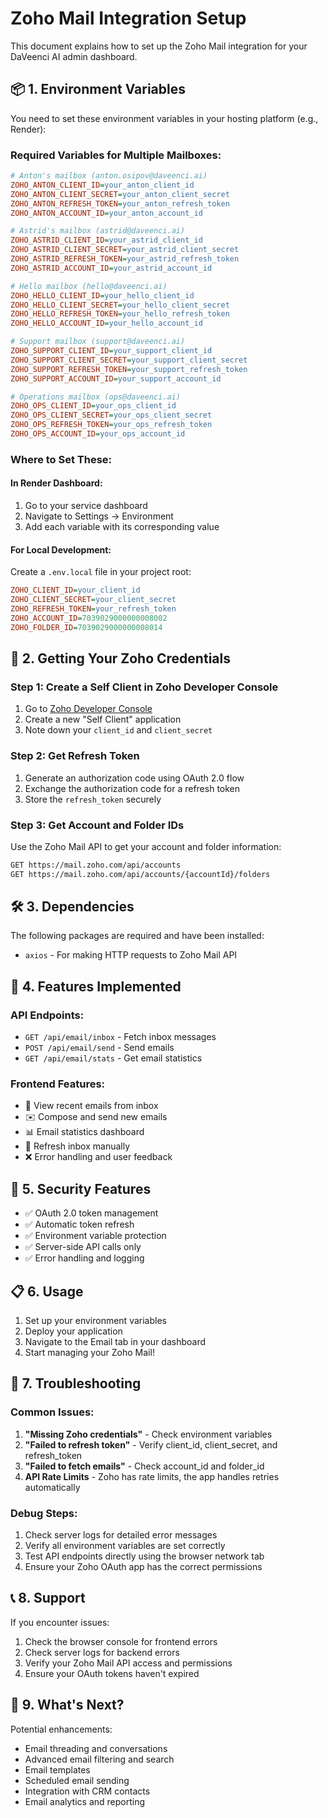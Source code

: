 # Zoho Mail Integration Setup

This document explains how to set up the Zoho Mail integration for your DaVeenci AI admin dashboard.

## 📦 1. Environment Variables

You need to set these environment variables in your hosting platform (e.g., Render):

### Required Variables for Multiple Mailboxes:
```ini
# Anton's mailbox (anton.osipov@daveenci.ai)
ZOHO_ANTON_CLIENT_ID=your_anton_client_id
ZOHO_ANTON_CLIENT_SECRET=your_anton_client_secret
ZOHO_ANTON_REFRESH_TOKEN=your_anton_refresh_token
ZOHO_ANTON_ACCOUNT_ID=your_anton_account_id

# Astrid's mailbox (astrid@daveenci.ai)
ZOHO_ASTRID_CLIENT_ID=your_astrid_client_id
ZOHO_ASTRID_CLIENT_SECRET=your_astrid_client_secret
ZOHO_ASTRID_REFRESH_TOKEN=your_astrid_refresh_token
ZOHO_ASTRID_ACCOUNT_ID=your_astrid_account_id

# Hello mailbox (hello@daveenci.ai)
ZOHO_HELLO_CLIENT_ID=your_hello_client_id
ZOHO_HELLO_CLIENT_SECRET=your_hello_client_secret
ZOHO_HELLO_REFRESH_TOKEN=your_hello_refresh_token
ZOHO_HELLO_ACCOUNT_ID=your_hello_account_id

# Support mailbox (support@daveenci.ai)
ZOHO_SUPPORT_CLIENT_ID=your_support_client_id
ZOHO_SUPPORT_CLIENT_SECRET=your_support_client_secret
ZOHO_SUPPORT_REFRESH_TOKEN=your_support_refresh_token
ZOHO_SUPPORT_ACCOUNT_ID=your_support_account_id

# Operations mailbox (ops@daveenci.ai)
ZOHO_OPS_CLIENT_ID=your_ops_client_id
ZOHO_OPS_CLIENT_SECRET=your_ops_client_secret
ZOHO_OPS_REFRESH_TOKEN=your_ops_refresh_token
ZOHO_OPS_ACCOUNT_ID=your_ops_account_id

```

### Where to Set These:

#### In Render Dashboard:
1. Go to your service dashboard
2. Navigate to Settings → Environment
3. Add each variable with its corresponding value

#### For Local Development:
Create a `.env.local` file in your project root:
```ini
ZOHO_CLIENT_ID=your_client_id
ZOHO_CLIENT_SECRET=your_client_secret
ZOHO_REFRESH_TOKEN=your_refresh_token
ZOHO_ACCOUNT_ID=7039029000000008002
ZOHO_FOLDER_ID=7039029000000008014
```

## 🔑 2. Getting Your Zoho Credentials

### Step 1: Create a Self Client in Zoho Developer Console
1. Go to [Zoho Developer Console](https://api-console.zoho.com/)
2. Create a new "Self Client" application
3. Note down your `client_id` and `client_secret`

### Step 2: Get Refresh Token
1. Generate an authorization code using OAuth 2.0 flow
2. Exchange the authorization code for a refresh token
3. Store the `refresh_token` securely

### Step 3: Get Account and Folder IDs
Use the Zoho Mail API to get your account and folder information:
```bash
GET https://mail.zoho.com/api/accounts
GET https://mail.zoho.com/api/accounts/{accountId}/folders
```

## 🛠 3. Dependencies

The following packages are required and have been installed:
- `axios` - For making HTTP requests to Zoho Mail API

## 🚀 4. Features Implemented

### API Endpoints:
- `GET /api/email/inbox` - Fetch inbox messages
- `POST /api/email/send` - Send emails
- `GET /api/email/stats` - Get email statistics

### Frontend Features:
- 📧 View recent emails from inbox
- ✉️ Compose and send new emails
- 📊 Email statistics dashboard
- 🔄 Refresh inbox manually
- ❌ Error handling and user feedback

## 🔐 5. Security Features

- ✅ OAuth 2.0 token management
- ✅ Automatic token refresh
- ✅ Environment variable protection
- ✅ Server-side API calls only
- ✅ Error handling and logging

## 📋 6. Usage

1. Set up your environment variables
2. Deploy your application
3. Navigate to the Email tab in your dashboard
4. Start managing your Zoho Mail!

## 🐛 7. Troubleshooting

### Common Issues:
1. **"Missing Zoho credentials"** - Check environment variables
2. **"Failed to refresh token"** - Verify client_id, client_secret, and refresh_token
3. **"Failed to fetch emails"** - Check account_id and folder_id
4. **API Rate Limits** - Zoho has rate limits, the app handles retries automatically

### Debug Steps:
1. Check server logs for detailed error messages
2. Verify all environment variables are set correctly
3. Test API endpoints directly using the browser network tab
4. Ensure your Zoho OAuth app has the correct permissions

## 📞 8. Support

If you encounter issues:
1. Check the browser console for frontend errors
2. Check server logs for backend errors
3. Verify your Zoho Mail API access and permissions
4. Ensure your OAuth tokens haven't expired

## 🎉 9. What's Next?

Potential enhancements:
- Email threading and conversations
- Advanced email filtering and search
- Email templates
- Scheduled email sending
- Integration with CRM contacts
- Email analytics and reporting 